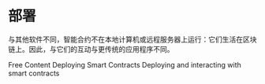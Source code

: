 # 部署

与其他软件不同，智能合约不在本地计算机或远程服务器上运行：它们生活在区块链上。因此，与它们的互动与更传统的应用程序不同。

<ResourceGroupTitle>Free Content</ResourceGroupTitle>
<BadgeLink colorScheme='yellow' badgeText='Read' href='https://ethereum.org/en/developers/docs/smart-contracts/deploying/'>Deploying Smart Contracts</BadgeLink>
<BadgeLink colorScheme='yellow' badgeText='Read' href='https://docs.openzeppelin.com/learn/deploying-and-interacting'>Deploying and interacting with smart contracts</BadgeLink>

